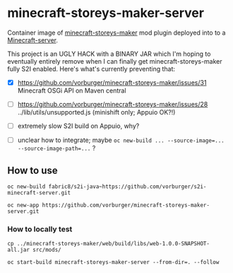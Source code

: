 # minecraft-storeys-maker-server

Container image of [minecraft-storeys-maker](https://github.com/vorburger/minecraft-storeys-maker)
mod plugin deployed into to a [Minecraft-server](https://github.com/vorburger/s2i-minecraft-server).

This project is an UGLY HACK with a BINARY JAR which I'm hoping to eventually entirely remove
when I can finally get minecraft-storeys-maker fully S2I enabled.
Here's what's currently preventing that:

- [X] https://github.com/vorburger/minecraft-storeys-maker/issues/31 Minecraft OSGi API on Maven central
- [ ] https://github.com/vorburger/minecraft-storeys-maker/issues/28 ../lib/utils/unsupported.js (minishift only; Appuio OK?!)
- [ ] extremely slow S2I build on Appuio, why?
- [ ] unclear how to integrate; maybe `oc new-build ... --source-image=... --source-image-path=...` ?


## How to use

    oc new-build fabric8/s2i-java~https://github.com/vorburger/s2i-minecraft-server.git

    oc new-app https://github.com/vorburger/minecraft-storeys-maker-server.git


### How to locally test

    cp ../minecraft-storeys-maker/web/build/libs/web-1.0.0-SNAPSHOT-all.jar src/mods/

    oc start-build minecraft-storeys-maker-server --from-dir=. --follow
